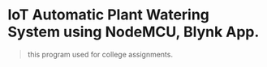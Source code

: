 # IoT Automatic Plant Watering System using NodeMCU, Blynk App.
> this program used for college assignments.